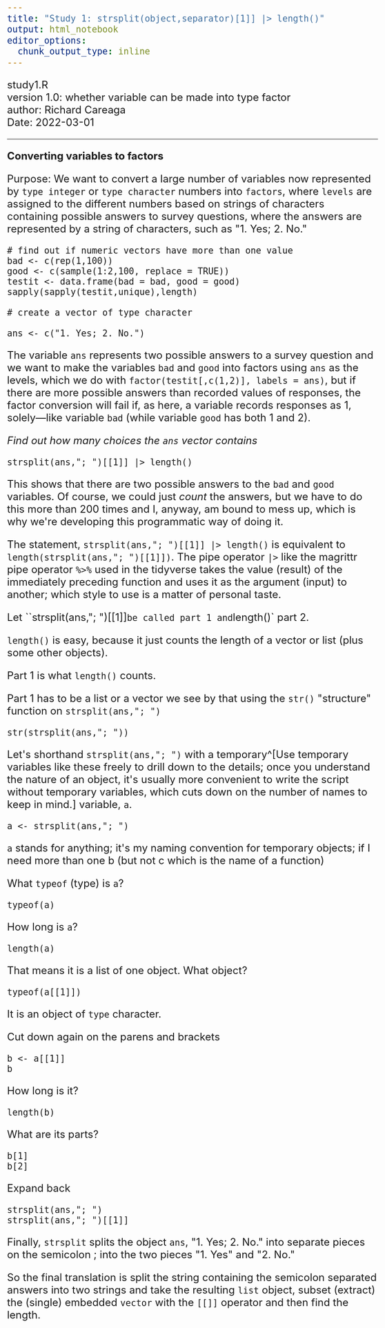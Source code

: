 ```yaml
---
title: "Study 1: strsplit(object,separator)[1]] |> length()"
output: html_notebook
editor_options: 
  chunk_output_type: inline
---
```

<style type="text/css">
body{
font-size: 18pt;
}
</style>

study1.R  
version 1.0: whether variable can be made into type factor  
author: Richard Careaga  
Date: 2022-03-01  

---

**Converting variables to factors**

Purpose: We want to convert a large number of variables now represented by `type integer` or `type character` numbers into `factors`, where `levels` are assigned to the different numbers based on strings of characters containing possible answers to survey questions, where the answers are represented by a string of characters, such as "1. Yes; 2. No."


```{r}
# find out if numeric vectors have more than one value 
bad <- c(rep(1,100))
good <- c(sample(1:2,100, replace = TRUE))
testit <- data.frame(bad = bad, good = good)
sapply(sapply(testit,unique),length)

# create a vector of type character

ans <- c("1. Yes; 2. No.")
```

The variable `ans` represents two possible answers to a survey question and we want to make the variables `bad` and `good` into factors using `ans` as the levels, which we do with `factor(testit[,c(1,2)], labels = ans)`, but if there are more possible answers than recorded values of responses, the factor conversion will fail if, as here, a variable records responses as 1, solely&mdash;like variable `bad` (while variable `good` has both 1 and 2).

*Find out how many choices the `ans` vector contains*

```{r}
strsplit(ans,"; ")[[1]] |> length()
```

This shows that there are two possible answers to the `bad` and `good` variables. Of course, we could just *count* the answers, but we have to do this more than 200 times and I, anyway, am bound to mess up, which is why we're developing this programmatic way of doing it.

The statement, `strsplit(ans,"; ")[[1]] |> length()` is equivalent to `length(strsplit(ans,"; ")[[1]])`. The pipe operator `|>` like the magrittr pipe operator `%>%` used in the tidyverse takes the value (result) of the immediately preceding function and uses it as the argument (input) to another; which style to use is  a matter of personal taste.

Let ``strsplit(ans,"; ")[[1]]` be called part 1 and `length()` part 2.

`length()` is easy, because it just counts the length of a vector or list (plus some other objects).

Part 1 is what `length()` counts.

Part 1 has to be a list or a vector we see by that using the `str()` "structure" function on `strsplit(ans,"; ")`

```{r}
str(strsplit(ans,"; "))
```

Let's shorthand `strsplit(ans,"; ")` with a temporary^[Use temporary variables like these freely to drill down to the details; once you understand the nature of an object, it's usually more convenient to write the script without temporary variables, which cuts down on the number of names to keep in mind.] variable, `a`.

```{r}
a <- strsplit(ans,"; ")
```

`a` stands for anything; it's my naming convention for temporary objects; if I need more than one b (but not c which is the name of a function)

What `typeof` (type) is `a`?

```{r}
typeof(a)
```

How long is `a`?

```{r}
length(a)
```

That means it is a list of one object. What object?

```{r}
typeof(a[[1]])
```

It is an object of `type` character.

Cut down again on the parens and brackets

```{r}
b <- a[[1]]
b
```

How long is it?

```{r}
length(b)
```

What are its parts?

```{r}
b[1]
b[2]
```
Expand back

```{r}
strsplit(ans,"; ")
strsplit(ans,"; ")[[1]]
```

Finally, `strsplit` splits the object `ans`, "1. Yes; 2. No." into separate pieces on the semicolon ; into the two pieces "1. Yes" and "2. No."

So the final translation is split the string containing the semicolon separated answers into two strings and take the resulting `list` object, subset (extract) the (single) embedded `vector` with the `[[]]` operator and then find the length.

